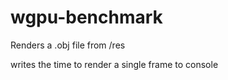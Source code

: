 # wgpu-benchmark

Renders a .obj file from /res

writes the time to render a single frame to console

